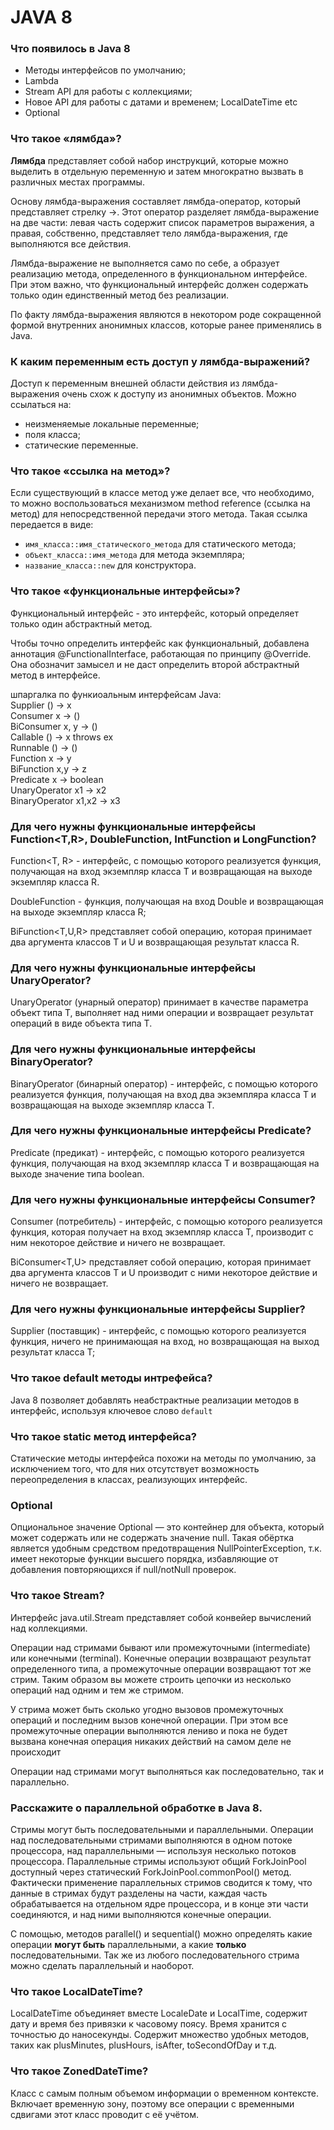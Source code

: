 # JAVA 8
### Что появилось в Java 8
+ Методы интерфейсов по умолчанию;
+ Lambda
+ Stream API для работы с коллекциями;
+ Новое API для работы с датами и временем; LocalDateTime etc
+ Optional

### Что такое «лямбда»?
**Лямбда** представляет собой набор инструкций, которые можно выделить в отдельную переменную и затем многократно 
вызвать в различных местах программы.

Основу лямбда-выражения составляет лямбда-оператор, который представляет стрелку ->. Этот оператор разделяет 
лямбда-выражение на две части: левая часть содержит список параметров выражения, а правая, собственно, представляет 
тело лямбда-выражения, где выполняются все действия.

Лямбда-выражение не выполняется само по себе, а образует реализацию метода, определенного в функциональном интерфейсе. 
При этом важно, что функциональный интерфейс должен содержать только один единственный метод без реализации.

По факту лямбда-выражения являются в некотором роде сокращенной формой внутренних анонимных классов, которые ранее
применялись в Java.

### К каким переменным есть доступ у лямбда-выражений?
Доступ к переменным внешней области действия из лямбда-выражения очень схож к доступу из анонимных объектов. 
Можно ссылаться на:
+ неизменяемые локальные переменные;
+ поля класса;
+ статические переменные.

### Что такое «ссылка на метод»?
Если существующий в классе метод уже делает все, что необходимо, то можно воспользоваться механизмом method reference 
(ссылка на метод) для непосредственной передачи этого метода. Такая ссылка передается в виде:
+ `имя_класса::имя_статического_метода` для статического метода;
+ `объект_класса::имя_метода` для метода экземпляра;
+ `название_класса::new` для конструктора.

### Что такое «функциональные интерфейсы»?
Функциональный интерфейс - это интерфейс, который определяет только один абстрактный метод.

Чтобы точно определить интерфейс как функциональный, добавлена аннотация @FunctionalInterface, работающая по принципу 
@Override. Она обозначит замысел и не даст определить второй абстрактный метод в интерфейсе.

шпаргалка по функиоальным интерфейсам Java:   
Supplier       ()    -> x  
Consumer       x     -> ()  
BiConsumer     x, y  -> ()  
Callable       ()    -> x throws ex  
Runnable       ()    -> ()  
Function       x     -> y  
BiFunction     x,y   -> z  
Predicate      x     -> boolean  
UnaryOperator  x1    -> x2  
BinaryOperator x1,x2 -> x3  

### Для чего нужны функциональные интерфейсы Function<T,R>, DoubleFunction<R>, IntFunction<R> и LongFunction<R>?
Function<T, R> - интерфейс, с помощью которого реализуется функция, получающая на вход экземпляр класса T и 
возвращающая на выходе экземпляр класса R.

DoubleFunction<R> - функция, получающая на вход Double и возвращающая на выходе экземпляр класса R;

BiFunction<T,U,R> представляет собой операцию, которая принимает два аргумента классов T и U и 
возвращающая результат класса R.

### Для чего нужны функциональные интерфейсы UnaryOperator<T>?
UnaryOperator<T> (унарный оператор) принимает в качестве параметра объект типа T, выполняет над ними операции и 
возвращает результат операций в виде объекта типа T.

### Для чего нужны функциональные интерфейсы BinaryOperator<T>?
BinaryOperator<T> (бинарный оператор) - интерфейс, с помощью которого реализуется функция, получающая на вход два 
экземпляра класса T и возвращающая на выходе экземпляр класса T.

### Для чего нужны функциональные интерфейсы Predicate<T>?
Predicate<T> (предикат) - интерфейс, с помощью которого реализуется функция, получающая на вход экземпляр класса 
T и возвращающая на выходе значение типа boolean.

### Для чего нужны функциональные интерфейсы Consumer<T>?
Consumer<T> (потребитель) - интерфейс, с помощью которого реализуется функция, которая получает на вход экземпляр 
класса T, производит с ним некоторое действие и ничего не возвращает.

BiConsumer<T,U> представляет собой операцию, которая принимает два аргумента классов T и U производит с ними 
некоторое действие и ничего не возвращает.

### Для чего нужны функциональные интерфейсы Supplier<T>?
Supplier<T> (поставщик) - интерфейс, с помощью которого реализуется функция, ничего не принимающая на вход, но 
возвращающая на выход результат класса T;

### Что такое default методы интрефейса?
Java 8 позволяет добавлять неабстрактные реализации методов в интерфейс, используя ключевое слово `default`

### Что такое static метод интерфейса?
Статические методы интерфейса похожи на методы по умолчанию, за исключением того, что для них отсутствует возможность 
переопределения в классах, реализующих интерфейс.

### Optional
Опциональное значение Optional — это контейнер для объекта, который может содержать или не содержать значение null. 
Такая обёртка является удобным средством предотвращения NullPointerException, т.к. имеет некоторые функции высшего 
порядка, избавляющие от добавления повторяющихся if null/notNull проверок.

### Что такое Stream?
Интерфейс java.util.Stream представляет собой конвейер вычислений над коллекциями.

Операции над стримами бывают или промежуточными (intermediate) или конечными (terminal). Конечные операции возвращают 
результат определенного типа, а промежуточные операции возвращают тот же стрим. Таким образом вы можете строить 
цепочки из несколько операций над одним и тем же стримом.

У стрима может быть сколько угодно вызовов промежуточных операций и последним вызов конечной операции. При этом все 
промежуточные операции выполняются лениво и пока не будет вызвана конечная операция никаких действий на самом деле не 
происходит

Операции над стримами могут выполняться как последовательно, так и параллельно.

### Расскажите о параллельной обработке в Java 8.
Стримы могут быть последовательными и параллельными. Операции над последовательными стримами выполняются в одном потоке 
процессора, над параллельными — используя несколько потоков процессора. Параллельные стримы используют общий 
ForkJoinPool доступный через статический ForkJoinPool.commonPool() метод. Фактически применение параллельных стримов 
сводится к тому, что данные в стримах будут разделены на части, каждая часть обрабатывается на отдельном ядре 
процессора, и в конце эти части соединяются, и над ними выполняются конечные операции.

С помощью, методов parallel() и sequential() можно определять какие операции **могут быть** параллельными, а какие 
**только** последовательными. Так же из любого последовательного стрима можно сделать параллельный и наоборот.

### Что такое LocalDateTime?
LocalDateTime объединяет вместе LocaleDate и LocalTime, содержит дату и время без привязки к часовому поясу. Время 
хранится с точностью до наносекунды. Содержит множество удобных методов, таких как plusMinutes, plusHours, isAfter, 
toSecondOfDay и т.д.

### Что такое ZonedDateTime?
Класс с самым полным объемом информации о временном контексте. Включает временную зону, поэтому все операции с
временными сдвигами этот класс проводит с её учётом.

### 